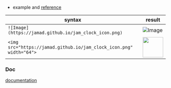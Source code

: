 <link rel="stylesheet" type="text/css" href="/assets/css/styles.css">

* example and [reference](https://guides.github.com/features/mastering-markdown/)

|syntax|result|
|-|-|
|```![Image](https://jamad.github.io/jam_clock_icon.png)```|![Image](https://jamad.github.io/jam_clock_icon.png)|
|```<img src="https://jamad.github.io/jam_clock_icon.png" width="64">```|<img src="https://jamad.github.io/jam_clock_icon.png" width="64">|


### Doc
[documentation](https://help.github.com/categories/github-pages-basics/) 
